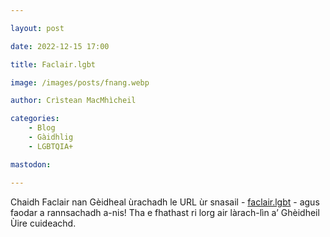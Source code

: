 ```yaml
---

layout: post

date: 2022-12-15 17:00

title: Faclair.lgbt

image: /images/posts/fnang.webp

author: Crìstean MacMhìcheil

categories:
    - Blog
    - Gàidhlig
    - LGBTQIA+

mastodon:

---
```


Chaidh Faclair nan Gèidheal ùrachadh le URL ùr snasail - [faclair.lgbt](https://faclair.lgbt/) - agus faodar a rannsachadh a-nis! Tha e fhathast ri lorg air làrach-lìn a’ Ghèidheil Ùire cuideachd.
